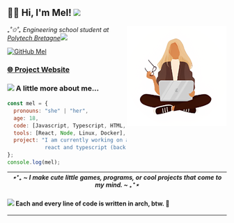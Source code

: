 <h2> 👋🏻 Hi, I'm Mel! <img src="https://www.pngall.com/wp-content/uploads/15/Cute-Frog-PNG-Cutout.png" width="40"></h2>
<img align='right' src="https://github.com/adrien-schndr/adrien-schndr/blob/main/girl.png" width="230">
<p><em>₊˚✩˚₊ Engineering school student at <a href="https://www-ensibs.univ-ubs.fr/fr/index.html">Polytech Bretagne</a><img src="https://media.giphy.com/media/VgCDAzcKvsR6OM0uWg/giphy.gif" width="35"> 
</em></p>

[![GitHub Mel](https://img.shields.io/github/followers/adrien-schndr?label=follow&style=social)](https://github.com/adrien-schndr)


### [🌐 Project Website](https://mel.schndr.pro/spotify-player)



### <img src="https://media0.giphy.com/media/v1.Y2lkPTc5MGI3NjExd3NibXN1Ymxia2E1cndjaDU2eHZmd3F1YTZiOGFicmFqdm4wZjd3NiZlcD12MV9pbnRlcm5hbF9naWZfYnlfaWQmY3Q9cw/QVz8bVdhi6dmkIkg61/giphy.gif" width="50"> A little more about me...  

```javascript
const mel = {
  pronouns: "she" | "her",
  age: 18,
  code: [Javascript, Typescript, HTML, CSS, Python],
  tools: [React, Node, Linux, Docker],
  project: "I am currently working on a website made with \
            react and typescript (back-end & front-end)"
};
console.log(mel);
```

| *⋆⁺₊ ~ I make cute little games, programs, or cool projects that come to my mind. ~ ₊⁺⋆* |
| -------|


<h4> <img src="https://media3.giphy.com/media/v1.Y2lkPTc5MGI3NjExNGJ4ZzduNTB4dzFxbDN1cThmeTA4c3N4dDFsb3lrYzNlMnVkaTE2cSZlcD12MV9pbnRlcm5hbF9naWZfYnlfaWQmY3Q9cw/ZVZTD5kaMZ2d7EEfRn/giphy.gif" width="40"> Each and every line of code is written in arch, btw. 🖤 </h4>

---
